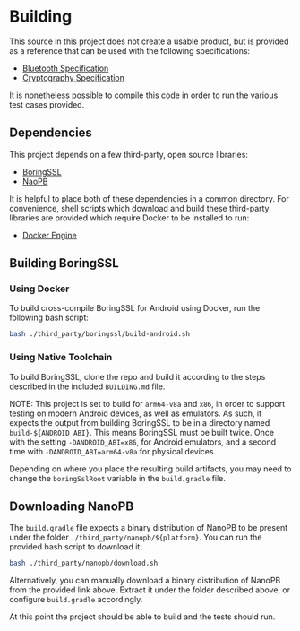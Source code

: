 # Building

This source in this project does not create a usable product, but is provided as a reference that
can be used with the following specifications:

- [Bluetooth Specification](https://blog.google/documents/70/Exposure_Notification_-_Bluetooth_Specification_v1.2.2.pdf)
- [Cryptography Specification](https://blog.google/documents/69/Exposure_Notification_-_Cryptography_Specification_v1.2.1.pdf)

It is nonetheless possible to compile this code in order to run the various test cases provided.

## Dependencies

This project depends on a few third-party, open source libraries:

* [BoringSSL](https://boringssl.googlesource.com/boringssl/)
* [NaoPB](https://jpa.kapsi.fi/nanopb/download/)

It is helpful to place both of these dependencies in a common directory. For convenience, shell
scripts which download and build these third-party libraries are provided which require Docker to
be installed to run:

* [Docker Engine](https://docs.docker.com/engine/install/)

## Building BoringSSL

### Using Docker

To build cross-compile BoringSSL for Android using Docker, run the following bash script:
```bash
bash ./third_party/boringssl/build-android.sh
```

### Using Native Toolchain

To build BoringSSL, clone the repo and build it according to the steps described in the included
`BUILDING.md` file.

NOTE: This project is set to build for `arm64-v8a` and `x86`, in order to support testing on
modern Android devices, as well as emulators. As such, it expects the output from building
BoringSSL to be in a directory named `build-${ANDROID_ABI}`. This means BoringSSL must be built
twice. Once with the setting `-DANDROID_ABI=x86`, for Android emulators, and a second time with
 `-DANDROID_ABI=arm64-v8a` for physical devices.

Depending on where you place the resulting build artifacts, you may need to change the
`boringSslRoot` variable in the `build.gradle` file.

## Downloading NanoPB

The `build.gradle` file expects a binary distribution of NanoPB to be present under the folder
`./third_party/nanopb/${platform}`. You can run the provided bash script to download it:
```bash
bash ./third_party/nanopb/download.sh
```

Alternatively, you can manually download a binary distribution of NanoPB from the provided link
above. Extract it under the folder described above, or configure `build.gradle` accordingly.


At this point the project should be able to build and the tests should run.
